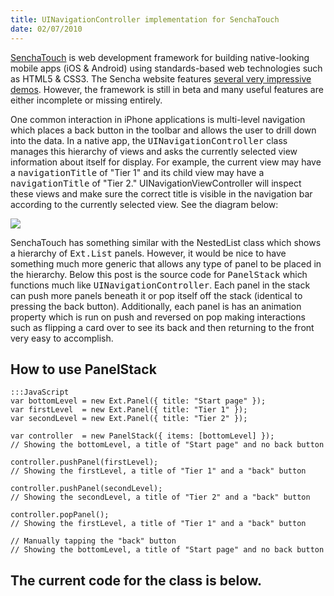 ```yaml
--- 
title: UINavigationController implementation for SenchaTouch
date: 02/07/2010
---
```


[SenchaTouch]: http://www.sencha.com/products/touch/
[several very impressive demos]: http://www.sencha.com/products/touch/demos.php

[SenchaTouch] is web development framework for building native-looking mobile apps (iOS &amp; Android) using standards-based web technologies such as HTML5 &amp; CSS3. The Sencha website features [several very impressive demos]. However, the framework is still in beta and many useful features are either incomplete or missing entirely.

One common interaction in iPhone applications is multi-level navigation which places a back button in the toolbar and allows the user to drill down into the data. In a native app, the <tt>UINavigationController</tt> class manages this&nbsp;hierarchy&nbsp;of views and asks the currently selected view information about itself for display. For example, the current view may have a <tt>navigationTitle</tt> of "Tier 1" and its child view may have a <tt>navigationTitle</tt> of "Tier 2."&nbsp;UINavigationViewController will inspect these&nbsp;views and make sure the correct title is visible in the navigation bar according to the currently selected view. See the diagram below:

<img src="http://files.posterous.com/temp-2010-07-02/bwAhfIJeckcGGuGdeEtylgJJanitascAdxyEdziptsBpmmaDGschrlzbyrIx/navigation_interface.jpg?AWSAccessKeyId=1C9REJR1EMRZ83Q7QRG2&Expires=1280251911&Signature=6PnQ/gmFo0jFitRh9D2S3Y2BOZc%3D" />

SenchaTouch has something similar with the NestedList class which shows a&nbsp;hierarchy&nbsp;of <tt>Ext.List</tt> panels. However, it would be nice to have something much more generic that allows any type of panel to be placed in the&nbsp;hierarchy. Below this post is the source code for <tt>PanelStack</tt> which functions much like&nbsp;<tt>UINavigationController</tt>. Each panel in the stack can push more panels beneath it or pop itself off the stack (identical to pressing the back button). Additionally, each panel is has an animation property which is run on push and reversed on pop making interactions such as flipping a card over to see its back and then returning to the front very easy to accomplish.

How to use PanelStack
---------------------

    :::JavaScript
    var bottomLevel = new Ext.Panel({ title: "Start page" });
    var firstLevel  = new Ext.Panel({ title: "Tier 1" });
    var secondLevel = new Ext.Panel({ title: "Tier 2" });

    var controller  = new PanelStack({ items: [bottomLevel] });
    // Showing the bottomLevel, a title of "Start page" and no back button

    controller.pushPanel(firstLevel);
    // Showing the firstLevel, a title of "Tier 1" and a "back" button

    controller.pushPanel(secondLevel);
    // Showing the secondLevel, a title of "Tier 2" and a "back" button

    controller.popPanel();
    // Showing the firstLevel, a title of "Tier 1" and a "back" button

    // Manually tapping the "back" button
    // Showing the bottomLevel, a title of "Start page" and no back button

The current code for the class is below.
----------------------------------------

<script src="http://gist.github.com/461744.js"></script>

